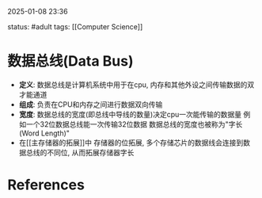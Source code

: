 2025-01-08    23:36

status: #adult 
tags: [[Computer Science]]


# 数据总线(Data Bus)

- **定义**: 数据总线是计算机系统中用于在cpu, 内存和其他外设之间传输数据的双才能通道
- **组成**: 负责在CPU和内存之间进行数据双向传输
- **宽度**: 数据总线的宽度(即总线中导线的数量)决定cpu一次能传输的数据量
	例如一个32位数据总线能一次传输32位数据
	数据总线的宽度也被称为"字长(Word Length)"
- 在[[主存储器的拓展]]中 存储器的位拓展, 多个存储芯片的数据线会连接到数据总线的不同位, 从而拓展存储器字长


# References

